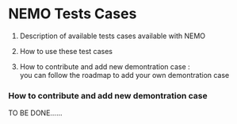 
# NEMO Tests Cases


1. Description of available tests cases available with NEMO

2. How to use these test cases 

2. How to contribute and add new demontration case :
<br> you can follow the roadmap to add your own demontration case 




### How to contribute and add new demontration case 

TO BE DONE......

